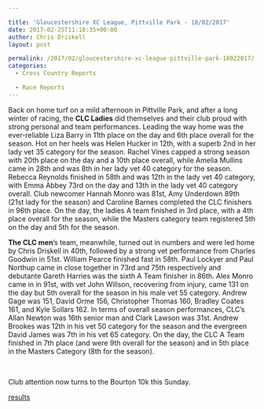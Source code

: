 ```yaml
---

title: 'Gloucestershire XC League, Pittville Park - 18/02/2017'
date: 2017-02-25T11:18:35+00:00
author: Chris Driskell
layout: post

permalink: /2017/02/gloucestershire-xc-league-pittville-park-18022017/
categories:
  - Cross Country Reports

  - Race Reports
---
```

Back on home turf on a mild afternoon in Pittville Park, and after a long winter of racing, the **CLC Ladies** did themselves and their club proud with strong personal and team performances. Leading the way home was the ever-reliable Liza Barry in 11th place on the day and 6th place overall for the season. Hot on her heels was Helen Hucker in 12th, with a superb 2nd in her lady vet 35 category for the season. Rachel Vines capped a strong season with 20th place on the day and a 10th place overall, while Amelia Mullins came in 28th and was 8th in her lady vet 40 category for the season. Rebecca Reynolds finished in 58th and was 12th in the lady vet 40 category, with Emma Abbey 73rd on the day and 13th in the lady vet 40 category overall. Club newcomer Hannah Monro was 81st, Amy Underdown 89th (21st lady for the season) and Caroline Barnes completed the CLC finishers in 96th place. On the day, the ladies A team finished in 3rd place, with a 4th place overall for the season, while the Masters category team registered 5th on the day and 5th for the season.



**The CLC men**’s team, meanwhile, turned out in numbers and were led home by Chris Driskell in 40th, followed by a strong vet performance from Charles Goodwin in 51st. William Pearce finished fast in 58th. Paul Lockyer and Paul Northup came in close together in 73rd and 75th respectively and debutante Gareth Harries was the sixth A Team finisher in 86th. Alex Monro came in in 91st, with vet John Willson, recovering from injury, came 131 on the day but 5th overall for the season in his male vet 55 category. Andrew Gage was 151, David Orme 156, Christopher Thomas 160, Bradley Coates 161, and Kyle Sollars 162. In terms of overall season performances, CLC’s Allan Newton was 16th senior man and Clark Lawson was 31st. Andrew Brookes was 12th in his vet 50 category for the season and the evergreen David James was 7th in his vet 65 category. On the day, the CLC A Team finished in 7th place (and were 9th overall for the season) and in 5th place in the Masters Category (8th for the season).

&nbsp;

Club attention now turns to the Bourton 10k this Sunday.

[results](https://www.athletics4u.co.uk/app/download/6597499/EventStandings_version+1.pdf)
